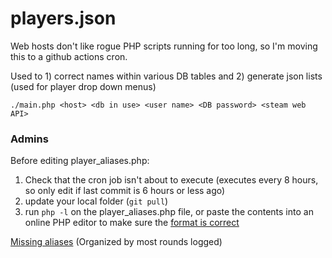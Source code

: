# players.json  

Web hosts don't like rogue PHP scripts running for too long, so I'm moving this to a github actions cron.  

Used to 1) correct names within various DB tables and 2) generate json lists (used for player drop down menus)  

`./main.php <host> <db in use> <user name> <DB password> <steam web API>`  

### Admins  

Before editing player_aliases.php:  
1) Check that the cron job isn't about to execute (executes every 8 hours, so only edit if last commit is 6 hours or less ago)  
2) update your local folder (`git pull`)  
3) run `php -l` on the player_aliases.php file, or paste the contents into an online PHP editor to make sure the [format is correct](https://i.imgur.com/jnfHoug.jpg)  

[Missing aliases](https://github.com/dustinandband/players.json/blob/main/logs/MissingPlayers.md) (Organized by most rounds logged)  